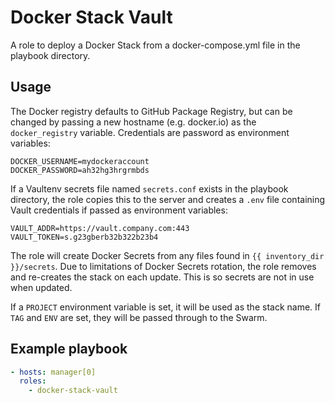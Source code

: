 # Docker Stack Vault

A role to deploy a Docker Stack from a docker-compose.yml file in the playbook directory.

## Usage

The Docker registry defaults to GitHub Package Registry, but can be changed by passing a new hostname (e.g. docker.io) as the `docker_registry` variable. Credentials are password as environment variables:

```
DOCKER_USERNAME=mydockeraccount
DOCKER_PASSWORD=ah32hg3hrgrmbds
```

If a Vaultenv secrets file named `secrets.conf` exists in the playbook directory, the role copies this to the server and creates a `.env` file containing Vault credentials if passed as environment variables:

```
VAULT_ADDR=https://vault.company.com:443
VAULT_TOKEN=s.g23gberb32b322b23b4
```

The role will create Docker Secrets from any files found in `{{ inventory_dir }}/secrets`. Due to limitations of Docker Secrets rotation, the role removes and re-creates the stack on each update. This is so secrets are not in use when updated.

If a `PROJECT` environment variable is set, it will be used as the stack name. If `TAG` and `ENV` are set, they will be passed through to the Swarm.

## Example playbook

```yaml
- hosts: manager[0]
  roles:
    - docker-stack-vault
```
